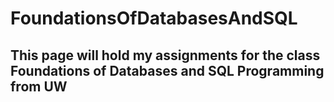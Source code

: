 # FoundationsOfDatabasesAndSQL

## This page will hold my assignments for the class Foundations of Databases and SQL Programming from UW
